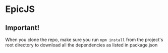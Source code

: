 # EpicJS

Important!
------

When you clone the repo, make sure you run `npm install` from the project's root directory to download all the dependencies as listed in package.json
